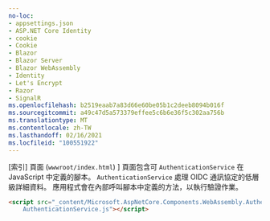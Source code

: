 ```yaml
---
no-loc:
- appsettings.json
- ASP.NET Core Identity
- cookie
- Cookie
- Blazor
- Blazor Server
- Blazor WebAssembly
- Identity
- Let's Encrypt
- Razor
- SignalR
ms.openlocfilehash: b2519eaab7a83d66e60be05b1c2deeb8094b016f
ms.sourcegitcommit: a49c47d5a573379effee5c6b6e36f5c302aa756b
ms.translationtype: MT
ms.contentlocale: zh-TW
ms.lasthandoff: 02/16/2021
ms.locfileid: "100551922"
---
```

[索引] 頁面 (`wwwroot/index.html`) ] 頁面包含可 `AuthenticationService` 在 JavaScript 中定義的腳本。 `AuthenticationService` 處理 OIDC 通訊協定的低層級詳細資料。 應用程式會在內部呼叫腳本中定義的方法，以執行驗證作業。

```html
<script src="_content/Microsoft.AspNetCore.Components.WebAssembly.Authentication/
    AuthenticationService.js"></script>
```
